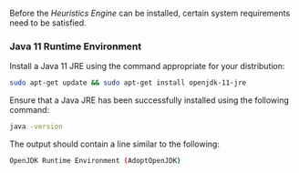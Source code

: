 Before the _Heuristics Engine_ can be installed, certain system requirements need to be satisfied.

### Java 11 Runtime Environment

Install a Java 11 JRE using the command appropriate for your distribution:

```bash
sudo apt-get update && sudo apt-get install openjdk-11-jre
```

Ensure that a Java JRE has been successfully installed using the following command:

```bash
java -version
```

The output should contain a line similar to the following:

```bash
OpenJDK Runtime Environment (AdoptOpenJDK)
```
